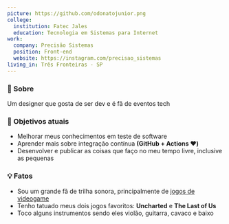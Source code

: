 ```yaml
---
picture: https://github.com/odonatojunior.png
college:
  institution: Fatec Jales
  education: Tecnologia em Sistemas para Internet
work:
  company: Precisão Sistemas
  position: Front-end
  website: https://instagram.com/precisao_sistemas
living_in: Três Fronteiras - SP
---
```


### 📝 Sobre

Um designer que gosta de ser dev e é fã de eventos tech

### 💎 Objetivos atuais

- Melhorar meus conhecimentos em teste de software
- Aprender mais sobre integração contínua **(GitHub + Actions ❤️)**
- Desenvolver e publicar as coisas que faço no meu tempo livre, inclusive as pequenas

### 💡 Fatos

- Sou um grande fã de trilha sonora, principalmente de [jogos de videogame](https://youtu.be/dKChKkgAdG4)
- Tenho tatuado meus dois jogos favoritos: **Uncharted** e **The Last of Us**
- Toco alguns instrumentos sendo eles violão, guitarra, cavaco e baixo
